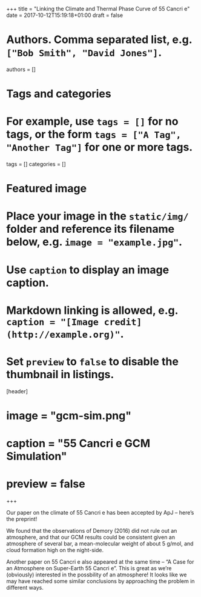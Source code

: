 +++
title = "Linking the Climate and Thermal Phase Curve of 55 Cancri e"
date = 2017-10-12T15:19:18+01:00
draft = false

# Authors. Comma separated list, e.g. `["Bob Smith", "David Jones"]`.
authors = []

# Tags and categories
# For example, use `tags = []` for no tags, or the form `tags = ["A Tag", "Another Tag"]` for one or more tags.
tags = []
categories = []

# Featured image
# Place your image in the `static/img/` folder and reference its filename below, e.g. `image = "example.jpg"`.
# Use `caption` to display an image caption.
#   Markdown linking is allowed, e.g. `caption = "[Image credit](http://example.org)"`.
# Set `preview` to `false` to disable the thumbnail in listings.
[header]
# image = "gcm-sim.png"
# caption = "55 Cancri e GCM Simulation"
# preview = false

+++

Our paper on the climate of 55 Cancri e has been accepted by ApJ – here’s the preprint!

We found that the observations of Demory (2016) did not rule out an atmosphere, and that our GCM results could be consistent given an atmosphere of several bar, a mean-molecular weight of about 5 g/mol, and cloud formation high on the night-side.

<!--more-->

Another paper on 55 Cancri e also appeared at the same time – “A Case for an Atmosphere on Super-Earth 55 Cancri e”. This is great as we’re (obviously) interested in the possbility of an atmosphere! It looks like we may have reached some similar conclusions by approaching the problem in different ways.
